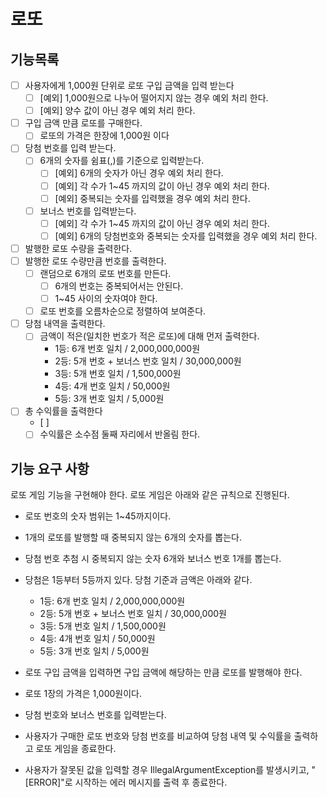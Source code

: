 # 로또

## 기능목록
- [ ] 사용자에게 1,000원 단위로 로또 구입 금액을 입력 받는다
    - [ ] [예외] 1,000원으로 나누어 떨어지지 않는 경우 예외 처리 한다.
    - [ ] [예외] 양수 값이 아닌 경우 예외 처리 한다.
- [ ] 구입 금액 만큼 로또를 구매한다.
    - [ ] 로또의 가격은 한장에 1,000원 이다
- [ ] 당첨 번호를 입력 받는다.
    - [ ] 6개의 숫자를 쉼표(,)를 기준으로 입력받는다.
        - [ ] [예외] 6개의 숫자가 아닌 경우 예외 처리 한다.
        - [ ] [예외] 각 수가 1~45 까지의 값이 아닌 경우 예외 처리 한다.
        - [ ] [예외] 중복되는 숫자를 입력했을 경우 예외 처리 한다.
    - [ ] 보너스 번호를 입력받는다.
        - [ ] [예외] 각 수가 1~45 까지의 값이 아닌 경우 예외 처리 한다.
        - [ ] [예외] 6개의 당첨번호와 중복되는 숫자를 입력했을 경우 예외 처리 한다.
- [ ] 발행한 로또 수량을 출력한다.
- [ ] 발행한 로또 수량만큼 번호를 출력한다.
    - [ ] 랜덤으로 6개의 로또 번호를 만든다.
        - [ ] 6개의 번호는 중복되어서는 안된다.
        - [ ] 1~45 사이의 숫자여야 한다.
    - [ ] 로또 번호를 오름차순으로 정렬하여 보여준다.
- [ ] 당첨 내역을 출력한다.
    - [ ] 금액이 적은(일치한 번호가 적은 로또)에 대해 먼저 출력한다.
        - 1등: 6개 번호 일치 / 2,000,000,000원
        - 2등: 5개 번호 + 보너스 번호 일치 / 30,000,000원
        - 3등: 5개 번호 일치 / 1,500,000원
        - 4등: 4개 번호 일치 / 50,000원
        - 5등: 3개 번호 일치 / 5,000원
- [ ] 총 수익률을 출력한다
    - [ ] 
    - [ ] 수익률은 소수점 둘째 자리에서 반올림 한다.

## 기능 요구 사항
로또 게임 기능을 구현해야 한다. 로또 게임은 아래와 같은 규칙으로 진행된다.

- 로또 번호의 숫자 범위는 1~45까지이다.
- 1개의 로또를 발행할 때 중복되지 않는 6개의 숫자를 뽑는다.
- 당첨 번호 추첨 시 중복되지 않는 숫자 6개와 보너스 번호 1개를 뽑는다.
- 당첨은 1등부터 5등까지 있다. 당첨 기준과 금액은 아래와 같다.
    - 1등: 6개 번호 일치 / 2,000,000,000원
    - 2등: 5개 번호 + 보너스 번호 일치 / 30,000,000원
    - 3등: 5개 번호 일치 / 1,500,000원
    - 4등: 4개 번호 일치 / 50,000원
    - 5등: 3개 번호 일치 / 5,000원


- 로또 구입 금액을 입력하면 구입 금액에 해당하는 만큼 로또를 발행해야 한다.
- 로또 1장의 가격은 1,000원이다.
- 당첨 번호와 보너스 번호를 입력받는다.
- 사용자가 구매한 로또 번호와 당첨 번호를 비교하여 당첨 내역 및 수익률을 출력하고 로또 게임을 종료한다.
- 사용자가 잘못된 값을 입력할 경우 IllegalArgumentException를 발생시키고, "[ERROR]"로 시작하는 에러 메시지를 출력 후 종료한다.


